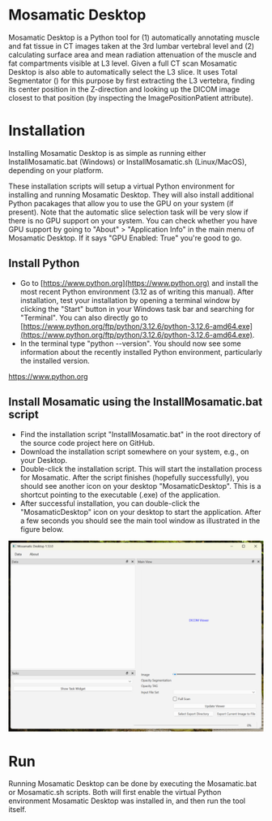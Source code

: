 # Mosamatic Desktop
Mosamatic Desktop is a Python tool for (1) automatically annotating muscle and fat tissue in CT images taken at the 3rd lumbar vertebral level and (2) calculating surface area 
and mean radiation attenuation of the muscle and fat compartments visible at L3 level. Given a full CT scan Mosamatic Desktop is also able to automatically select the L3 slice. 
It uses Total Segmentator () for this purpose by first extracting the L3 vertebra, finding its center position in the Z-direction and looking up the DICOM image closest to that
position (by inspecting the ImagePositionPatient attribute).

# Installation
Installing Mosamatic Desktop is as simple as running either InstallMosamatic.bat (Windows) or InstallMosamatic.sh (Linux/MacOS), depending on your platform.

These installation scripts will setup a virtual Python environment for installing and running Mosamatic Desktop. They will also install additional Python pacakages that allow
you to use the GPU on your system (if present). Note that the automatic slice selection task will be very slow if there is no GPU support on your system. You can check whether
you have GPU support by going to "About" > "Application Info" in the main menu of Mosamatic Desktop. If it says "GPU Enabled: True" you're good to go.

## Install Python
- Go to [https://www.python.org](https://www.python.org) and install the most recent Python environment (3.12 as of writing this manual). After installation, test your installation by opening a terminal window by clicking the "Start" button in your Windows task bar and searching for "Terminal". You can also directly go to [https://www.python.org/ftp/python/3.12.6/python-3.12.6-amd64.exe](https://www.python.org/ftp/python/3.12.6/python-3.12.6-amd64.exe).
- In the terminal type "python --version". You should now see some information about the recently installed Python environment, particularly the installed version.

<a href="http://www.python.org" target="_blank">https://www.python.org</a>

## Install Mosamatic using the InstallMosamatic.bat script
- Find the installation script "InstallMosamatic.bat" in the root directory of the source code project here on GitHub.
- Download the installation script somewhere on your system, e.g., on your Desktop.
- Double-click the installation script. This will start the installation process for Mosamatic. After the script finishes (hopefully successfully), you should see another icon on your desktop "MosamaticDesktop". This is a shortcut pointing to the executable (.exe) of the application.
- After successful installation, you can double-click the "MosamaticDesktop" icon on your desktop to start the application. After a few seconds you should see the main tool window as illustrated in the figure below.

![Mosamatic Desktop main window](assets/MosamaticMainWindow.png)

# Run
Running Mosamatic Desktop can be done by executing the Mosamatic.bat or Mosamatic.sh scripts. Both will first enable the virtual Python environment Mosamatic Desktop was 
installed in, and then run the tool itself.
